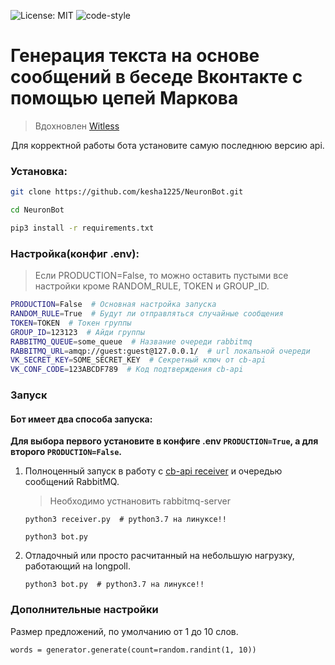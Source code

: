 ![License: MIT](https://img.shields.io/badge/License-MIT-yellow.svg)
![code-style](https://img.shields.io/badge/code--style-black-%23000000)

<h1>Генерация текста на основе сообщений в беседе Вконтакте с помощью цепей Маркова</h1>

> Вдохновлен [Witless](https://vk.com/witless)

<p align="center">Для корректной работы бота установите самую последнюю версию api.
  
### Установка:
```sh
git clone https://github.com/kesha1225/NeuronBot.git

cd NeuronBot

pip3 install -r requirements.txt
```
### Настройка(конфиг .env):

>Если PRODUCTION=False, то можно оставить пустыми все настройки кроме
RANDOM_RULE, TOKEN и GROUP_ID.
```sh
PRODUCTION=False  # Основная настройка запуска  
RANDOM_RULE=True  # Будут ли отправляться случайные сообщения
TOKEN=TOKEN  # Токен группы
GROUP_ID=123123  # Айди группы
RABBITMQ_QUEUE=some_queue  # Название очереди rabbitmq
RABBITMQ_URL=amqp://guest:guest@127.0.0.1/  # url локальной очереди
VK_SECRET_KEY=SOME_SECRET_KEY  # Секретный ключ от cb-api
VK_CONF_CODE=123ABCDF789  # Код подтверждения cb-api
```

### Запуск

#### Бот имеет два способа запуска:

**Для выбора первого установите в конфиге .env ```PRODUCTION=True```, а 
для второго ```PRODUCTION=False```.**

1) Полноценный запуск в работу с [cb-api
receiver](https://github.com/prostomarkeloff/cbapi-receiver) и 
очередью сообщений RabbitMQ.
    > Необходимо устнановить rabbitmq-server
    
    ```python3
    python3 receiver.py  # python3.7 на линуксе!!
    
    python3 bot.py
    ```
2) Отладочный или просто расчитанный на небольшую нагрузку,
 работающий на longpoll.
    ```python3
    python3 bot.py  # python3.7 на линуксе!!
    ```
### Дополнительные настройки

Размер предложений, по умолчанию от 1 до 10 слов.
```
words = generator.generate(count=random.randint(1, 10)) 
```
